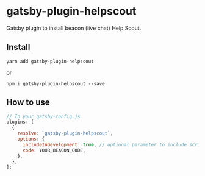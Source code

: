 # gatsby-plugin-helpscout
Gatsby plugin to install beacon (live chat) Help Scout.

## Install

`yarn add gatsby-plugin-helpscout`

or

`npm i gatsby-plugin-helpscout --save`

## How to use

```javascript
// In your gatsby-config.js
plugins: [
  {
    resolve: `gatsby-plugin-helpscout`,
    options: {
      includeInDevelopment: true, // optional parameter to include script in development
      code: YOUR_BEACON_CODE,
    },
  },
];
```
